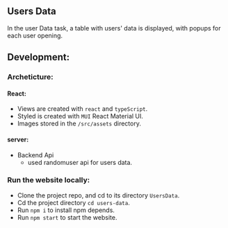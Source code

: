 
## Users Data
In the user Data task, a table with users' data is displayed, with popups for each user opening.

## Development:

### Archeticture:

#### React:
  * Views are created with `react` and `typeScript`.
  * Styled is created with `MUI` React Material UI.
  * Images stored in the ```/src/assets``` directory.

#### server:
  * Backend Api
      - used randomuser api for users data.



 ### Run the website locally:
 - Clone the project repo, and cd to its directory `UsersData`.
 - Cd the project directory `cd users-data`.
 - Run `npm i` to install npm depends.
 - Run `npm start` to start the website.
